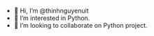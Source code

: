- 👋 Hi, I’m @thinhnguyenuit
- 👀 I’m interested in Python.
- 💞️ I’m looking to collaborate on Python project.

<!---
thinhnguyenuit/thinhnguyenuit is a ✨ special ✨ repository because its `README.md` (this file) appears on your GitHub profile.
You can click the Preview link to take a look at your changes.
--->
